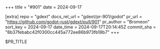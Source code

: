 +++
title = "#901"
date = 2024-09-17

[extra]
repo = "gdext"
docs_rel_url = "gdext/pr-901/godot"
pr_url = "https://github.com/godot-rust/gdext/pull/901"
pr_author = "Bromeon"
sort_key = 2024-09-17
date_time = 2024-09-17T20:14:45Z
commit_sha = "8b37febabc42f0300cc445a772ee86b973fb18b7"
+++

$PR_TITLE
